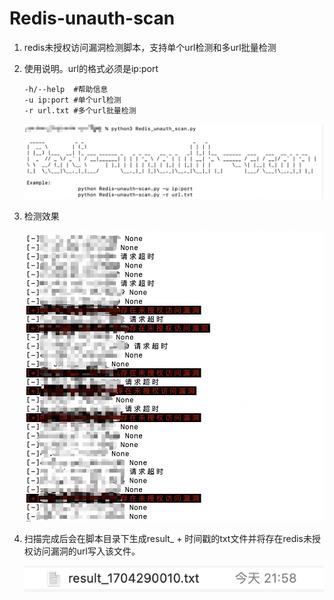 # Redis-unauth-scan

1. redis未授权访问漏洞检测脚本，支持单个url检测和多url批量检测

2. 使用说明。url的格式必须是ip:port
   
   ```shell
   -h/--help  #帮助信息
   -u ip:port #单个url检测
   -r url.txt #多个url批量检测
   ```
   
   ![1.png](./img/1.png)

3. 检测效果
   
   ![2.png](./img/2.png)

4. 扫描完成后会在脚本目录下生成result_ + 时间戳的txt文件并将存在redis未授权访问漏洞的url写入该文件。
   
   ![3.png](./img/3.png)

